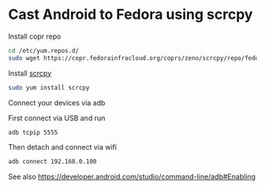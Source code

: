 # Cast Android to Fedora using scrcpy

Install copr repo

```bash
cd /etc/yum.repos.d/
sudo wget https://copr.fedorainfracloud.org/coprs/zeno/scrcpy/repo/fedora-33/zeno-scrcpy-fedora-33.repo
```

Install [scrcpy](https://github.com/Genymobile/scrcpy)

```bash
sudo yum install scrcpy
```

Connect your devices via adb

First connect via USB and run

```bash
adb tcpip 5555
```

Then detach and connect via wifi

```bash
adb connect 192.168.0.100
```

See also <https://developer.android.com/studio/command-line/adb#Enabling>

